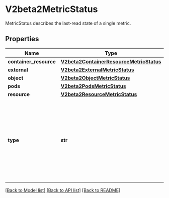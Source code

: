 # V2beta2MetricStatus

MetricStatus describes the last-read state of a single metric.

## Properties
Name | Type | Description | Notes
------------ | ------------- | ------------- | -------------
**container_resource** | [**V2beta2ContainerResourceMetricStatus**](V2beta2ContainerResourceMetricStatus.md) |  | [optional] 
**external** | [**V2beta2ExternalMetricStatus**](V2beta2ExternalMetricStatus.md) |  | [optional] 
**object** | [**V2beta2ObjectMetricStatus**](V2beta2ObjectMetricStatus.md) |  | [optional] 
**pods** | [**V2beta2PodsMetricStatus**](V2beta2PodsMetricStatus.md) |  | [optional] 
**resource** | [**V2beta2ResourceMetricStatus**](V2beta2ResourceMetricStatus.md) |  | [optional] 
**type** | **str** | type is the type of metric source.  It will be one of \&quot;ContainerResource\&quot;, \&quot;External\&quot;, \&quot;Object\&quot;, \&quot;Pods\&quot; or \&quot;Resource\&quot;, each corresponds to a matching field in the object. Note: \&quot;ContainerResource\&quot; type is available on when the feature-gate HPAContainerMetrics is enabled | 

[[Back to Model list]](../README.md#documentation-for-models) [[Back to API list]](../README.md#documentation-for-api-endpoints) [[Back to README]](../README.md)


